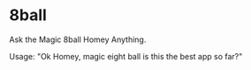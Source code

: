 # 8ball
Ask the Magic 8ball Homey Anything.

Usage: "Ok Homey, magic eight ball is this the best app so far?"


